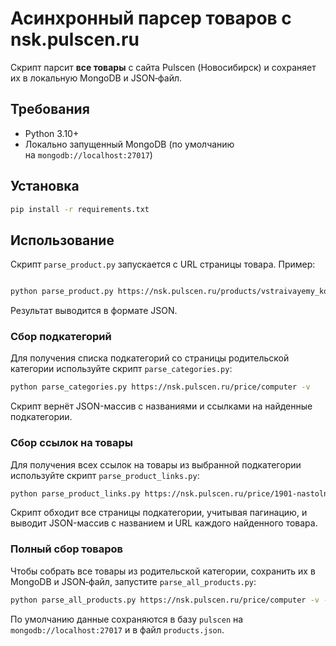 # Асинхронный парсер товаров с nsk.pulscen.ru

Скрипт парсит **все товары** с сайта Pulscen (Новосибирск) и сохраняет их в локальную MongoDB и JSON‑файл.

## Требования

- Python 3.10+
- Локально запущенный MongoDB (по умолчанию на `mongodb://localhost:27017`)

## Установка

```bash
pip install -r requirements.txt
```

## Использование

Скрипт `parse_product.py` запускается с URL страницы товара.
Пример:

```bash

python parse_product.py https://nsk.pulscen.ru/products/vstraivayemy_kompyuter_na_din_reyku_np_6111_l2_j6412_4g_ssd512g_271899908 -v

```

Результат выводится в формате JSON.

### Сбор подкатегорий

Для получения списка подкатегорий со страницы родительской категории используйте скрипт `parse_categories.py`:

```bash
python parse_categories.py https://nsk.pulscen.ru/price/computer -v
```

Скрипт вернёт JSON-массив с названиями и ссылками на найденные подкатегории.

### Сбор ссылок на товары

Для получения всех ссылок на товары из выбранной подкатегории используйте
скрипт `parse_product_links.py`:

```bash
python parse_product_links.py https://nsk.pulscen.ru/price/1901-nastolnye-kompjutery -v
```

Скрипт обходит все страницы подкатегории, учитывая пагинацию, и выводит
JSON-массив с названием и URL каждого найденного товара.

### Полный сбор товаров

Чтобы собрать все товары из родительской категории, сохранить их в MongoDB и JSON‑файл, запустите `parse_all_products.py`:

```bash
python parse_all_products.py https://nsk.pulscen.ru/price/computer -v -o products.json
```

По умолчанию данные сохраняются в базу `pulscen` на `mongodb://localhost:27017` и в файл `products.json`.

